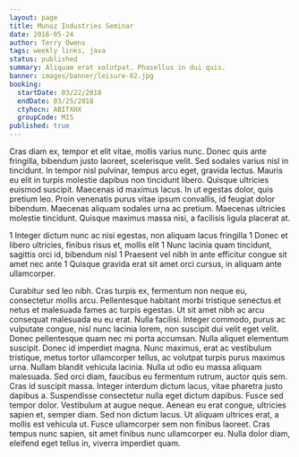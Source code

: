 ```yaml
---
layout: page
title: Munoz Industries Seminar
date: 2016-05-24
author: Terry Owens
tags: weekly links, java
status: published
summary: Aliquam erat volutpat. Phasellus in dui quis.
banner: images/banner/leisure-02.jpg
booking:
  startDate: 03/22/2018
  endDate: 03/25/2018
  ctyhocn: ABITXHX
  groupCode: MIS
published: true
---
```

Cras diam ex, tempor et elit vitae, mollis varius nunc. Donec quis ante fringilla, bibendum justo laoreet, scelerisque velit. Sed sodales varius nisl in tincidunt. In tempor nisl pulvinar, tempus arcu eget, gravida lectus. Mauris eu elit in turpis molestie dapibus non tincidunt libero. Quisque ultricies euismod suscipit. Maecenas id maximus lacus. In ut egestas dolor, quis pretium leo. Proin venenatis purus vitae ipsum convallis, id feugiat dolor bibendum. Maecenas aliquam sodales urna ac pretium. Maecenas ultricies molestie tincidunt. Quisque maximus massa nisi, a facilisis ligula placerat at.

1 Integer dictum nunc ac nisi egestas, non aliquam lacus fringilla
1 Donec et libero ultricies, finibus risus et, mollis elit
1 Nunc lacinia quam tincidunt, sagittis orci id, bibendum nisl
1 Praesent vel nibh in ante efficitur congue sit amet nec ante
1 Quisque gravida erat sit amet orci cursus, in aliquam ante ullamcorper.

Curabitur sed leo nibh. Cras turpis ex, fermentum non neque eu, consectetur mollis arcu. Pellentesque habitant morbi tristique senectus et netus et malesuada fames ac turpis egestas. Ut sit amet nibh ac arcu consequat malesuada eu eu erat. Nulla facilisi. Integer commodo, purus ac vulputate congue, nisl nunc lacinia lorem, non suscipit dui velit eget velit. Donec pellentesque quam nec mi porta accumsan. Nulla aliquet elementum suscipit. Donec id imperdiet magna. Nunc maximus, erat ac vestibulum tristique, metus tortor ullamcorper tellus, ac volutpat turpis purus maximus urna. Nullam blandit vehicula lacinia. Nulla ut odio eu massa aliquam malesuada. Sed orci diam, faucibus eu fermentum rutrum, auctor quis sem. Cras id suscipit massa. Integer interdum dictum lacus, vitae pharetra justo dapibus a.
Suspendisse consectetur nulla eget dictum dapibus. Fusce sed tempor dolor. Vestibulum at augue neque. Aenean eu erat congue, ultricies sapien et, semper diam. Sed non dictum lacus. Ut aliquam ultrices erat, a mollis est vehicula ut. Fusce ullamcorper sem non finibus laoreet. Cras tempus nunc sapien, sit amet finibus nunc ullamcorper eu. Nulla dolor diam, eleifend eget tellus in, viverra imperdiet quam.
